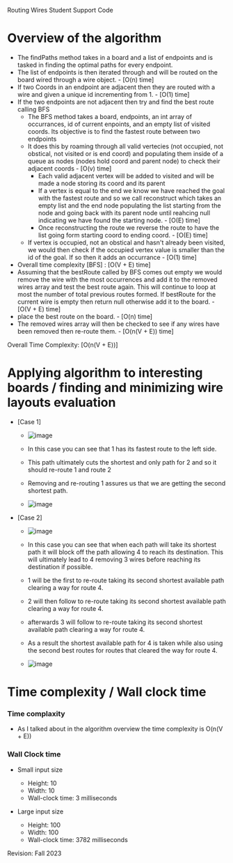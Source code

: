 Routing Wires Student Support Code

# Overview of the algorithm

* The findPaths method takes in a board and a list of endpoints and is tasked in finding the optimal paths for every endpoint.
* The list of endpoints is then iterated through and will be routed on the board wired through a wire object. - [O(n) time]
* If two Coords in an endpoint are adjacent then they are routed with a wire and given a unique id incrementing from 1. - [O(1) time]
* If the two endpoints are not adjacent then try and find the best route calling BFS
  * The BFS method takes a board, endpoints, an int array of occurrances, id of current enpoints, and an empty list of visited coords. Its objective is to find the fastest route between two endpoints
  * It does this by roaming through all valid vertecies (not occupied, not obstical, not visited or is end coord) and populating them inside of a queue as nodes (nodes hold coord and parent node) to check their adjacent coords - [O(v) time]
    * Each valid adjacent vertex will be added to visited and will be made a node storing its coord and its parent 
    * If a vertex is equal to the end we know we have reached the goal with the fastest route and so we call reconstruct which takes an empty list and the end node populating the list starting from the node and going back with its parent node until reahcing null indicating we have found the starting node. - [O(E) time]
    * Once reconstructing the route we reverse the route to have the list going form starting coord to ending coord. - [O(E) time]
  * If vertex is occupied, not an obstical and hasn't already been visited, we would then check if the occupied vertex value is smaller than the id of the goal. If so then it adds an occurrance - [O(1) time]
* Overall time complexity [BFS] : [O(V + E) time]
* Assuming that the bestRoute called by BFS comes out empty we would remove the wire with the most occurrences and add it to the removed wires array and test the best route again. This will continue to loop at most the number of total previous routes formed. If bestRoute for the current wire is empty then return null otherwise add it to the board. - [O(V + E) time]
* place the best route on the board. - [O(n) time]
* The removed wires array will then be checked to see if any wires have been removed then re-route them. - [O(n(V + E)) time]

Overall Time Complexity: [O(n(V + E))]

# Applying algorithm to interesting boards / finding and minimizing wire layouts evaluation

* [Case 1]
  * ![image](https://github.com/Yuskur/routing_wires/assets/123311946/e4614fd3-0aaa-4d70-8255-83edc27e0d12)
  
  * In this case you can see that 1 has its fastest route to the left side.
  * This path ultimately cuts the shortest and only path for 2 and so it should re-route 1 and route 2
  * Removing and re-routing 1 assures us that we are getting the second shortest path.
 
  * ![image](https://github.com/Yuskur/routing_wires/assets/123311946/f8e92027-88a0-4207-b0eb-d80051b7e09e)

* [Case 2]
  * ![image](https://github.com/Yuskur/routing_wires/assets/123311946/6289a76f-b942-4a63-b11e-2aacdfe9bd38)
 
  * In this case you can see that when each path will take its shortest path it will block off the path allowing 4 to reach its destination. This will ultimately lead to 4 removing 3 wires before reaching its destination if possible.
  * 1 will be the first to re-route taking its second shortest available path clearing a way for route 4.
  * 2 will then follow to re-route taking its second shortest available path clearing a way for route 4.
  * afterwards 3 will follow to re-route taking its second shortest available path clearing a way for route 4.
  * As a result the shortest available path for 4 is taken while also using the second best routes for routes that cleared the way for route 4.

  * ![image](https://github.com/Yuskur/routing_wires/assets/123311946/87e14513-9a0e-4c2d-8de6-cb7f6b9422f2)


# Time complexity / Wall clock time

### Time complaxity
 * As I talked about in the algorithm overview the time complexity is O(n(V + E))

### Wall Clock time

* Small input size
  * Height: 10
  * Width: 10
  * Wall-clock time: 3 milliseconds
 
* Large input size
  * Height: 100
  * Width: 100
  * Wall-clock time: 3782 milliseconds



Revision: Fall 2023
